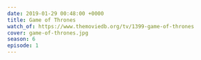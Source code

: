 ```yaml
---
date: 2019-01-29 00:48:00 +0000
title: Game of Thrones
watch_of: https://www.themoviedb.org/tv/1399-game-of-thrones
cover: game-of-thrones.jpg
season: 6
episode: 1
---
```

